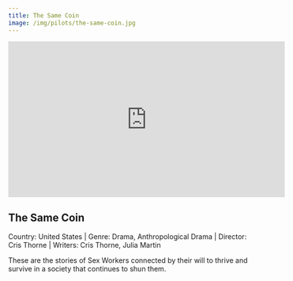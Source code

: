 ```yaml
---
title: The Same Coin
image: /img/pilots/the-same-coin.jpg
---
```


<iframe width="560" height="315" src="https://vimeo.com/526624913" frameborder="0" allow="accelerometer; autoplay; encrypted-media; gyroscope; picture-in-picture" allowfullscreen></iframe>

## The Same Coin
Country: United States | Genre: Drama, Anthropological Drama | Director: Cris Thorne | Writers: Cris Thorne, Julia Martin

These are the stories of Sex Workers connected by their will to thrive and survive in a society that continues to shun them.